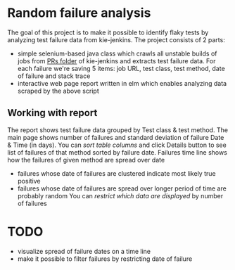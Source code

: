 # Random failure analysis

The goal of this project is to make it possible to identify flaky tests by analyzing test failure data from kie-jenkins.
The project consists of 2 parts:
- simple selenium-based java class which crawls all unstable builds of jobs from [PRs folder](https://kie-jenkins.rhev-ci-vms.eng.rdu2.redhat.com/view/PRs/) of kie-jenkins and extracts test failure data. For each failure we're saving 5 items: job URL, test class, test method, date of failure and stack trace
- interactive web page report written in elm which enables analyzing data scraped by the above script


## Working with report

The report shows test failure data grouped by Test class & test method.
The main page shows number of failures and standard deviation of failure Date & Time (in days).
You can *sort table columns* and click Details button to see list of failures of that method sorted by failure date.
Failures time line shows how the failures of given method are spread over date
  - failures whose date of failures are clustered indicate most likely true positive
  - failures whose date of failures are spread over longer period of time are probably random
You can *restrict which data are displayed* by number of failures


# TODO
- visualize spread of failure dates on a time line
- make it possible to filter failures by restricting date of failure
